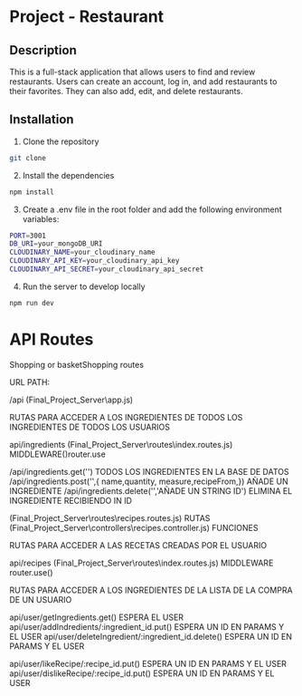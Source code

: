 # Project - Restaurant

## Description

This is a full-stack application that allows users to find and review restaurants. Users can create an account, log in, and add restaurants to their favorites. They can also add, edit, and delete restaurants.

## Installation

1. Clone the repository

```bash
git clone
```

2. Install the dependencies

```bash
npm install
```

3. Create a .env file in the root folder and add the following environment variables:

```bash
PORT=3001
DB_URI=your_mongoDB_URI
CLOUDINARY_NAME=your_cloudinary_name
CLOUDINARY_API_KEY=your_cloudinary_api_key
CLOUDINARY_API_SECRET=your_cloudinary_api_secret
```

4. Run the server to develop locally

```bash
npm run dev
```




# API Routes

Shopping or basketShopping routes

URL PATH:

/api (Final_Project_Server\app.js)


RUTAS PARA ACCEDER A LOS INGREDIENTES DE TODOS LOS INGREDIENTES DE TODOS LOS USUARIOS 

api/ingredients
(Final_Project_Server\routes\index.routes.js) MIDDLEWARE()router.use


/api/ingredients.get('') TODOS LOS INGREDIENTES EN LA BASE DE DATOS
/api/ingredients.post('',{ name,quantity, measure,recipeFrom,}) AÑADE UN INGREDIENTE 
/api/ingredients.delete('','AÑADE UN STRING ID')  ELIMINA EL INGREDIENTE RECIBIENDO IN ID

(Final_Project_Server\routes\recipes.routes.js) RUTAS
(Final_Project_Server\controllers\recipes.controller.js) FUNCIONES





RUTAS PARA ACCEDER A LAS RECETAS CREADAS POR EL USUARIO

api/recipes
(Final_Project_Server\routes\index.routes.js) MIDDLEWARE router.use()




RUTAS PARA ACCEDER A LOS INGREDIENTES DE LA LISTA DE LA COMPRA DE UN USUARIO

api/user/getIngredients.get() ESPERA EL USER
api/user/addIndredients/:ingredient_id.put() ESPERA UN ID EN PARAMS Y EL USER
api/user/deleteIngredient/:ingredient_id.delete() ESPERA UN ID EN PARAMS Y EL USER


api/user/likeRecipe/:recipe_id.put() ESPERA UN ID EN PARAMS Y EL USER
api/user/dislikeRecipe/:recipe_id.put() ESPERA UN ID EN PARAMS Y EL USER
